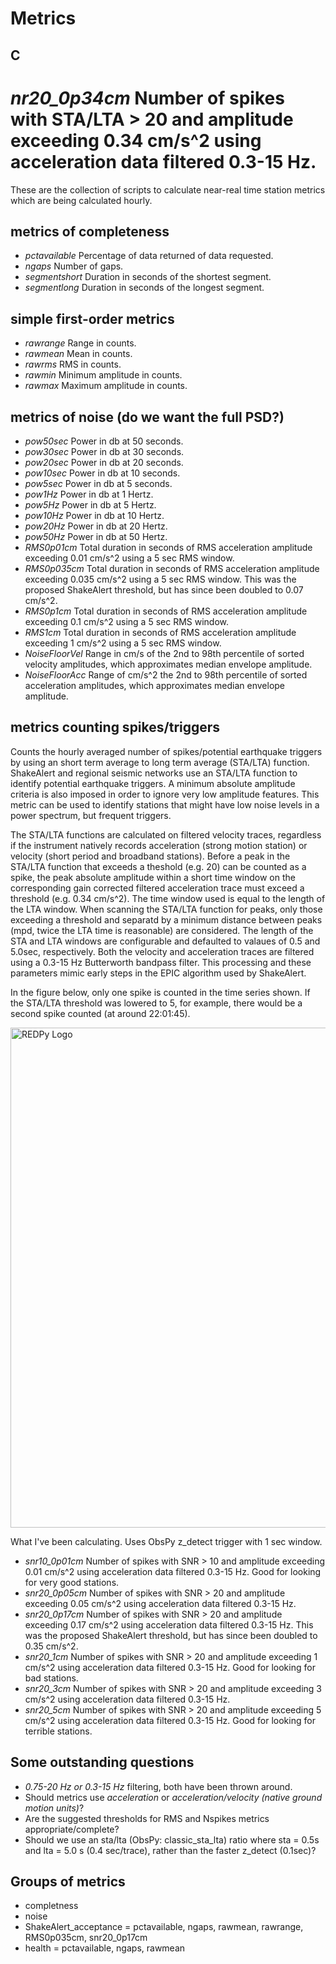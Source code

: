 
Metrics
=======

## C
# *nr20_0p34cm* Number of spikes with STA/LTA > 20 and amplitude exceeding 0.34 cm/s^2 using acceleration data filtered 0.3-15 Hz. 

These are the collection of scripts to calculate near-real time station metrics which are being calculated hourly.

## metrics of completeness

- *pctavailable* Percentage of data returned of data requested.
- *ngaps* Number of gaps.
- *segmentshort*  Duration in seconds of the shortest segment.
- *segmentlong*  Duration in seconds of the longest segment.

## simple first-order metrics

- *rawrange*  Range in counts.
- *rawmean*  Mean in counts.
- *rawrms*  RMS in counts.
- *rawmin*  Minimum amplitude in counts.
- *rawmax*  Maximum amplitude in counts.

## metrics of noise (do we want the full PSD?)

- *pow50sec* Power in db at 50 seconds.
- *pow30sec* Power in db at 30 seconds.
- *pow20sec* Power in db at 20 seconds.
- *pow10sec* Power in db at 10 seconds.
- *pow5sec* Power in db at 5 seconds.
- *pow1Hz* Power in db at 1 Hertz.
- *pow5Hz* Power in db at 5 Hertz.
- *pow10Hz* Power in db at 10 Hertz.
- *pow20Hz* Power in db at 20 Hertz.
- *pow50Hz* Power in db at 50 Hertz.
- *RMS0p01cm* Total duration in seconds of RMS acceleration amplitude exceeding 0.01 cm/s^2 using a 5 sec RMS window.
- *RMS0p035cm* Total duration in seconds of RMS acceleration amplitude exceeding 0.035 cm/s^2 using a 5 sec RMS window. This was the proposed ShakeAlert threshold, but has since been doubled to 0.07 cm/s^2.
- *RMS0p1cm* Total duration in seconds of RMS acceleration amplitude exceeding 0.1 cm/s^2 using a 5 sec RMS window.
- *RMS1cm* Total duration in seconds of RMS acceleration amplitude exceeding 1 cm/s^2 using a 5 sec RMS window.
- *NoiseFloorVel* Range in cm/s of the 2nd to 98th percentile of sorted velocity amplitudes, which approximates median envelope amplitude.
- *NoiseFloorAcc* Range of cm/s^2 the 2nd to 98th percentile of sorted acceleration amplitudes, which approximates median envelope amplitude.

## metrics counting spikes/triggers

Counts the hourly averaged number of spikes/potential earthquake triggers by using an short term average to long term average (STA/LTA) function.  ShakeAlert and regional seismic networks use an STA/LTA function to identify potential earthquake triggers.  A minimum absolute amplitude criteria is also imposed in order to ignore very low amplitude features.  This metric can be used to identify stations that might have low noise levels in a power spectrum, but frequent triggers.

The STA/LTA functions are calculated on filtered velocity traces, regardless if the instrument natively records acceleration (strong motion station) or velocity (short period and broadband stations).  Before a peak in the STA/LTA function that exceeds a theshold (e.g. 20) can be counted as a spike, the peak absolute amplitude within a short time window on the corresponding gain corrected filtered acceleration trace must exceed a threshold (e.g. 0.34 cm/s^2).  The time window used is equal to the length of the LTA window.  When scanning the STA/LTA function for peaks, only those exceeding a threshold and separatd by a minimum distance between peaks (mpd, twice the LTA time is reasonable) are considered.  The length of the STA and LTA windows are configurable and defaulted to valaues of 0.5 and 5.0sec, respectively.  Both the velocity and acceleration traces are filtered using a 0.3-15 Hz Butterworth bandpass filter.  This processing and these parameters mimic early steps in the EPIC algorithm used by ShakeAlert.

In the figure below, only one spike is counted in the time series shown.  If the STA/LTA threshold was lowered to 5, for example, there would be a second spike counted (at around 22:01:45).

<img src="https://raw.githubusercontent.com/ahotovec/REDPy/master/img/logo.png" width=800 alt="REDPy Logo" />

What I've been calculating.  Uses ObsPy z_detect trigger with 1 sec window.
- *snr10_0p01cm* Number of spikes with SNR > 10 and amplitude exceeding 0.01 cm/s^2 using acceleration data filtered 0.3-15 Hz.  Good for looking for very good stations.
- *snr20_0p05cm* Number of spikes with SNR > 20 and amplitude exceeding 0.05 cm/s^2 using acceleration data filtered 0.3-15 Hz.
- *snr20_0p17cm* Number of spikes with SNR > 20 and amplitude exceeding 0.17 cm/s^2 using acceleration data filtered 0.3-15 Hz.  This was the proposed ShakeAlert threshold, but has since been doubled to 0.35 cm/s^2.
- *snr20_1cm* Number of spikes with SNR > 20 and amplitude exceeding 1 cm/s^2 using acceleration data filtered 0.3-15 Hz.  Good for looking for bad stations.
- *snr20_3cm* Number of spikes with SNR > 20 and amplitude exceeding 3 cm/s^2 using acceleration data filtered 0.3-15 Hz.
- *snr20_5cm* Number of spikes with SNR > 20 and amplitude exceeding 5 cm/s^2 using acceleration data filtered 0.3-15 Hz.  Good for looking for terrible stations.

## Some outstanding questions
- *0.75-20 Hz or 0.3-15 Hz* filtering, both have been thrown around.
- Should metrics use *acceleration* or *acceleration/velocity (native ground motion units)*?
- Are the suggested thresholds for RMS and Nspikes metrics appropriate/complete? 
- Should we use an sta/lta (ObsPy: classic_sta_lta) ratio where sta = 0.5s and lta = 5.0 s (0.4 sec/trace), rather than the faster z_detect (0.1sec)?

## Groups of metrics
- completness
- noise
- ShakeAlert_acceptance = pctavailable, ngaps, rawmean, rawrange, RMS0p035cm, snr20_0p17cm
- health = pctavailable, ngaps, rawmean

